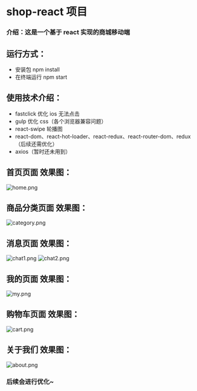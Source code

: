 # shop-react 项目

### 介绍：这是一个基于 react 实现的商城移动端

## 运行方式：

- 安装包 npm install
- 在终端运行 npm start

## 使用技术介绍：

- fastclick 优化 ios 无法点击
- gulp 优化 css（各个浏览器兼容问题）
- react-swipe 轮播图
- react-dom、react-hot-loader、react-redux、react-router-dom、redux（后续还需优化）
- axios（暂时还未用到）

## 首页页面 效果图：

![home.png](https://i.loli.net/2020/03/18/Ou24fzqgwIkoi9S.png)

## 商品分类页面 效果图：

![category.png](https://i.loli.net/2020/03/18/JfiSDhPTobyxIdB.png)

## 消息页面 效果图：

![chat1.png](https://i.loli.net/2020/03/18/Idg4NVJRUxi1zyG.png)
![chat2.png](https://i.loli.net/2020/03/18/xBpo2Nq7hdmcn6S.png)

## 我的页面 效果图：

![my.png](https://i.loli.net/2020/03/18/f5mTuPoBKytMcdE.png)

## 购物车页面 效果图：
![cart.png](https://i.loli.net/2020/03/20/VuoCWHrRZjLX9I3.png)

## 关于我们 效果图：
![about.png](https://i.loli.net/2020/03/20/EiLnG8mpc2aoIeB.png)

### 后续会进行优化~